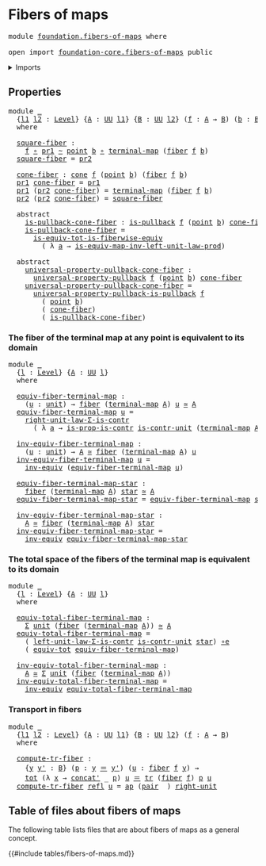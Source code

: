 # Fibers of maps

<pre class="Agda"><a id="27" class="Keyword">module</a> <a id="34" href="foundation.fibers-of-maps.html" class="Module">foundation.fibers-of-maps</a> <a id="60" class="Keyword">where</a>

<a id="67" class="Keyword">open</a> <a id="72" class="Keyword">import</a> <a id="79" href="foundation-core.fibers-of-maps.html" class="Module">foundation-core.fibers-of-maps</a> <a id="110" class="Keyword">public</a>
</pre>
<details><summary>Imports</summary>

<pre class="Agda"><a id="167" class="Keyword">open</a> <a id="172" class="Keyword">import</a> <a id="179" href="foundation.action-on-identifications-functions.html" class="Module">foundation.action-on-identifications-functions</a>
<a id="226" class="Keyword">open</a> <a id="231" class="Keyword">import</a> <a id="238" href="foundation.cones-over-cospans.html" class="Module">foundation.cones-over-cospans</a>
<a id="268" class="Keyword">open</a> <a id="273" class="Keyword">import</a> <a id="280" href="foundation.dependent-pair-types.html" class="Module">foundation.dependent-pair-types</a>
<a id="312" class="Keyword">open</a> <a id="317" class="Keyword">import</a> <a id="324" href="foundation.type-arithmetic-dependent-pair-types.html" class="Module">foundation.type-arithmetic-dependent-pair-types</a>
<a id="372" class="Keyword">open</a> <a id="377" class="Keyword">import</a> <a id="384" href="foundation.type-arithmetic-unit-type.html" class="Module">foundation.type-arithmetic-unit-type</a>
<a id="421" class="Keyword">open</a> <a id="426" class="Keyword">import</a> <a id="433" href="foundation.unit-type.html" class="Module">foundation.unit-type</a>
<a id="454" class="Keyword">open</a> <a id="459" class="Keyword">import</a> <a id="466" href="foundation.universe-levels.html" class="Module">foundation.universe-levels</a>

<a id="494" class="Keyword">open</a> <a id="499" class="Keyword">import</a> <a id="506" href="foundation-core.contractible-types.html" class="Module">foundation-core.contractible-types</a>
<a id="541" class="Keyword">open</a> <a id="546" class="Keyword">import</a> <a id="553" href="foundation-core.equivalences.html" class="Module">foundation-core.equivalences</a>
<a id="582" class="Keyword">open</a> <a id="587" class="Keyword">import</a> <a id="594" href="foundation-core.function-types.html" class="Module">foundation-core.function-types</a>
<a id="625" class="Keyword">open</a> <a id="630" class="Keyword">import</a> <a id="637" href="foundation-core.functoriality-dependent-pair-types.html" class="Module">foundation-core.functoriality-dependent-pair-types</a>
<a id="688" class="Keyword">open</a> <a id="693" class="Keyword">import</a> <a id="700" href="foundation-core.homotopies.html" class="Module">foundation-core.homotopies</a>
<a id="727" class="Keyword">open</a> <a id="732" class="Keyword">import</a> <a id="739" href="foundation-core.identity-types.html" class="Module">foundation-core.identity-types</a>
<a id="770" class="Keyword">open</a> <a id="775" class="Keyword">import</a> <a id="782" href="foundation-core.pullbacks.html" class="Module">foundation-core.pullbacks</a>
<a id="808" class="Keyword">open</a> <a id="813" class="Keyword">import</a> <a id="820" href="foundation-core.transport-along-identifications.html" class="Module">foundation-core.transport-along-identifications</a>
<a id="868" class="Keyword">open</a> <a id="873" class="Keyword">import</a> <a id="880" href="foundation-core.universal-property-pullbacks.html" class="Module">foundation-core.universal-property-pullbacks</a>
</pre>
</details>

## Properties

<pre class="Agda"><a id="965" class="Keyword">module</a> <a id="972" href="foundation.fibers-of-maps.html#972" class="Module">_</a>
  <a id="976" class="Symbol">{</a><a id="977" href="foundation.fibers-of-maps.html#977" class="Bound">l1</a> <a id="980" href="foundation.fibers-of-maps.html#980" class="Bound">l2</a> <a id="983" class="Symbol">:</a> <a id="985" href="Agda.Primitive.html#742" class="Postulate">Level</a><a id="990" class="Symbol">}</a> <a id="992" class="Symbol">{</a><a id="993" href="foundation.fibers-of-maps.html#993" class="Bound">A</a> <a id="995" class="Symbol">:</a> <a id="997" href="Agda.Primitive.html#388" class="Primitive">UU</a> <a id="1000" href="foundation.fibers-of-maps.html#977" class="Bound">l1</a><a id="1002" class="Symbol">}</a> <a id="1004" class="Symbol">{</a><a id="1005" href="foundation.fibers-of-maps.html#1005" class="Bound">B</a> <a id="1007" class="Symbol">:</a> <a id="1009" href="Agda.Primitive.html#388" class="Primitive">UU</a> <a id="1012" href="foundation.fibers-of-maps.html#980" class="Bound">l2</a><a id="1014" class="Symbol">}</a> <a id="1016" class="Symbol">(</a><a id="1017" href="foundation.fibers-of-maps.html#1017" class="Bound">f</a> <a id="1019" class="Symbol">:</a> <a id="1021" href="foundation.fibers-of-maps.html#993" class="Bound">A</a> <a id="1023" class="Symbol">→</a> <a id="1025" href="foundation.fibers-of-maps.html#1005" class="Bound">B</a><a id="1026" class="Symbol">)</a> <a id="1028" class="Symbol">(</a><a id="1029" href="foundation.fibers-of-maps.html#1029" class="Bound">b</a> <a id="1031" class="Symbol">:</a> <a id="1033" href="foundation.fibers-of-maps.html#1005" class="Bound">B</a><a id="1034" class="Symbol">)</a>
  <a id="1038" class="Keyword">where</a>

  <a id="1047" href="foundation.fibers-of-maps.html#1047" class="Function">square-fiber</a> <a id="1060" class="Symbol">:</a>
    <a id="1066" href="foundation.fibers-of-maps.html#1017" class="Bound">f</a> <a id="1068" href="foundation-core.function-types.html#455" class="Function Operator">∘</a> <a id="1070" href="foundation.dependent-pair-types.html#603" class="Field">pr1</a> <a id="1074" href="foundation-core.homotopies.html#2717" class="Function Operator">~</a> <a id="1076" href="foundation.unit-type.html#1243" class="Function">point</a> <a id="1082" href="foundation.fibers-of-maps.html#1029" class="Bound">b</a> <a id="1084" href="foundation-core.function-types.html#455" class="Function Operator">∘</a> <a id="1086" href="foundation.unit-type.html#1085" class="Function">terminal-map</a> <a id="1099" class="Symbol">(</a><a id="1100" href="foundation-core.fibers-of-maps.html#938" class="Function">fiber</a> <a id="1106" href="foundation.fibers-of-maps.html#1017" class="Bound">f</a> <a id="1108" href="foundation.fibers-of-maps.html#1029" class="Bound">b</a><a id="1109" class="Symbol">)</a>
  <a id="1113" href="foundation.fibers-of-maps.html#1047" class="Function">square-fiber</a> <a id="1126" class="Symbol">=</a> <a id="1128" href="foundation.dependent-pair-types.html#615" class="Field">pr2</a>

  <a id="1135" href="foundation.fibers-of-maps.html#1135" class="Function">cone-fiber</a> <a id="1146" class="Symbol">:</a> <a id="1148" href="foundation.cones-over-cospans.html#1275" class="Function">cone</a> <a id="1153" href="foundation.fibers-of-maps.html#1017" class="Bound">f</a> <a id="1155" class="Symbol">(</a><a id="1156" href="foundation.unit-type.html#1243" class="Function">point</a> <a id="1162" href="foundation.fibers-of-maps.html#1029" class="Bound">b</a><a id="1163" class="Symbol">)</a> <a id="1165" class="Symbol">(</a><a id="1166" href="foundation-core.fibers-of-maps.html#938" class="Function">fiber</a> <a id="1172" href="foundation.fibers-of-maps.html#1017" class="Bound">f</a> <a id="1174" href="foundation.fibers-of-maps.html#1029" class="Bound">b</a><a id="1175" class="Symbol">)</a>
  <a id="1179" href="foundation.dependent-pair-types.html#603" class="Field">pr1</a> <a id="1183" href="foundation.fibers-of-maps.html#1135" class="Function">cone-fiber</a> <a id="1194" class="Symbol">=</a> <a id="1196" href="foundation.dependent-pair-types.html#603" class="Field">pr1</a>
  <a id="1202" href="foundation.dependent-pair-types.html#603" class="Field">pr1</a> <a id="1206" class="Symbol">(</a><a id="1207" href="foundation.dependent-pair-types.html#615" class="Field">pr2</a> <a id="1211" href="foundation.fibers-of-maps.html#1135" class="Function">cone-fiber</a><a id="1221" class="Symbol">)</a> <a id="1223" class="Symbol">=</a> <a id="1225" href="foundation.unit-type.html#1085" class="Function">terminal-map</a> <a id="1238" class="Symbol">(</a><a id="1239" href="foundation-core.fibers-of-maps.html#938" class="Function">fiber</a> <a id="1245" href="foundation.fibers-of-maps.html#1017" class="Bound">f</a> <a id="1247" href="foundation.fibers-of-maps.html#1029" class="Bound">b</a><a id="1248" class="Symbol">)</a>
  <a id="1252" href="foundation.dependent-pair-types.html#615" class="Field">pr2</a> <a id="1256" class="Symbol">(</a><a id="1257" href="foundation.dependent-pair-types.html#615" class="Field">pr2</a> <a id="1261" href="foundation.fibers-of-maps.html#1135" class="Function">cone-fiber</a><a id="1271" class="Symbol">)</a> <a id="1273" class="Symbol">=</a> <a id="1275" href="foundation.fibers-of-maps.html#1047" class="Function">square-fiber</a>

  <a id="1291" class="Keyword">abstract</a>
    <a id="1304" href="foundation.fibers-of-maps.html#1304" class="Function">is-pullback-cone-fiber</a> <a id="1327" class="Symbol">:</a> <a id="1329" href="foundation-core.pullbacks.html#4396" class="Function">is-pullback</a> <a id="1341" href="foundation.fibers-of-maps.html#1017" class="Bound">f</a> <a id="1343" class="Symbol">(</a><a id="1344" href="foundation.unit-type.html#1243" class="Function">point</a> <a id="1350" href="foundation.fibers-of-maps.html#1029" class="Bound">b</a><a id="1351" class="Symbol">)</a> <a id="1353" href="foundation.fibers-of-maps.html#1135" class="Function">cone-fiber</a>
    <a id="1368" href="foundation.fibers-of-maps.html#1304" class="Function">is-pullback-cone-fiber</a> <a id="1391" class="Symbol">=</a>
      <a id="1399" href="foundation-core.functoriality-dependent-pair-types.html#6043" class="Function">is-equiv-tot-is-fiberwise-equiv</a>
        <a id="1439" class="Symbol">(</a> <a id="1441" class="Symbol">λ</a> <a id="1443" href="foundation.fibers-of-maps.html#1443" class="Bound">a</a> <a id="1445" class="Symbol">→</a> <a id="1447" href="foundation.type-arithmetic-unit-type.html#3071" class="Function">is-equiv-map-inv-left-unit-law-prod</a><a id="1482" class="Symbol">)</a>

  <a id="1487" class="Keyword">abstract</a>
    <a id="1500" href="foundation.fibers-of-maps.html#1500" class="Function">universal-property-pullback-cone-fiber</a> <a id="1539" class="Symbol">:</a>
      <a id="1547" href="foundation-core.universal-property-pullbacks.html#928" class="Function">universal-property-pullback</a> <a id="1575" href="foundation.fibers-of-maps.html#1017" class="Bound">f</a> <a id="1577" class="Symbol">(</a><a id="1578" href="foundation.unit-type.html#1243" class="Function">point</a> <a id="1584" href="foundation.fibers-of-maps.html#1029" class="Bound">b</a><a id="1585" class="Symbol">)</a> <a id="1587" href="foundation.fibers-of-maps.html#1135" class="Function">cone-fiber</a>
    <a id="1602" href="foundation.fibers-of-maps.html#1500" class="Function">universal-property-pullback-cone-fiber</a> <a id="1641" class="Symbol">=</a>
      <a id="1649" href="foundation-core.pullbacks.html#8085" class="Function">universal-property-pullback-is-pullback</a> <a id="1689" href="foundation.fibers-of-maps.html#1017" class="Bound">f</a>
        <a id="1699" class="Symbol">(</a> <a id="1701" href="foundation.unit-type.html#1243" class="Function">point</a> <a id="1707" href="foundation.fibers-of-maps.html#1029" class="Bound">b</a><a id="1708" class="Symbol">)</a>
        <a id="1718" class="Symbol">(</a> <a id="1720" href="foundation.fibers-of-maps.html#1135" class="Function">cone-fiber</a><a id="1730" class="Symbol">)</a>
        <a id="1740" class="Symbol">(</a> <a id="1742" href="foundation.fibers-of-maps.html#1304" class="Function">is-pullback-cone-fiber</a><a id="1764" class="Symbol">)</a>
</pre>
### The fiber of the terminal map at any point is equivalent to its domain

<pre class="Agda"><a id="1855" class="Keyword">module</a> <a id="1862" href="foundation.fibers-of-maps.html#1862" class="Module">_</a>
  <a id="1866" class="Symbol">{</a><a id="1867" href="foundation.fibers-of-maps.html#1867" class="Bound">l</a> <a id="1869" class="Symbol">:</a> <a id="1871" href="Agda.Primitive.html#742" class="Postulate">Level</a><a id="1876" class="Symbol">}</a> <a id="1878" class="Symbol">{</a><a id="1879" href="foundation.fibers-of-maps.html#1879" class="Bound">A</a> <a id="1881" class="Symbol">:</a> <a id="1883" href="Agda.Primitive.html#388" class="Primitive">UU</a> <a id="1886" href="foundation.fibers-of-maps.html#1867" class="Bound">l</a><a id="1887" class="Symbol">}</a>
  <a id="1891" class="Keyword">where</a>

  <a id="1900" href="foundation.fibers-of-maps.html#1900" class="Function">equiv-fiber-terminal-map</a> <a id="1925" class="Symbol">:</a>
    <a id="1931" class="Symbol">(</a><a id="1932" href="foundation.fibers-of-maps.html#1932" class="Bound">u</a> <a id="1934" class="Symbol">:</a> <a id="1936" href="foundation.unit-type.html#766" class="Record">unit</a><a id="1940" class="Symbol">)</a> <a id="1942" class="Symbol">→</a> <a id="1944" href="foundation-core.fibers-of-maps.html#938" class="Function">fiber</a> <a id="1950" class="Symbol">(</a><a id="1951" href="foundation.unit-type.html#1085" class="Function">terminal-map</a> <a id="1964" href="foundation.fibers-of-maps.html#1879" class="Bound">A</a><a id="1965" class="Symbol">)</a> <a id="1967" href="foundation.fibers-of-maps.html#1932" class="Bound">u</a> <a id="1969" href="foundation-core.equivalences.html#2669" class="Function Operator">≃</a> <a id="1971" href="foundation.fibers-of-maps.html#1879" class="Bound">A</a>
  <a id="1975" href="foundation.fibers-of-maps.html#1900" class="Function">equiv-fiber-terminal-map</a> <a id="2000" href="foundation.fibers-of-maps.html#2000" class="Bound">u</a> <a id="2002" class="Symbol">=</a>
    <a id="2008" href="foundation.type-arithmetic-dependent-pair-types.html#3828" class="Function">right-unit-law-Σ-is-contr</a>
      <a id="2040" class="Symbol">(</a> <a id="2042" class="Symbol">λ</a> <a id="2044" href="foundation.fibers-of-maps.html#2044" class="Bound">a</a> <a id="2046" class="Symbol">→</a> <a id="2048" href="foundation-core.contractible-types.html#8308" class="Function">is-prop-is-contr</a> <a id="2065" href="foundation.unit-type.html#1792" class="Function">is-contr-unit</a> <a id="2079" class="Symbol">(</a><a id="2080" href="foundation.unit-type.html#1085" class="Function">terminal-map</a> <a id="2093" href="foundation.fibers-of-maps.html#1879" class="Bound">A</a> <a id="2095" href="foundation.fibers-of-maps.html#2044" class="Bound">a</a><a id="2096" class="Symbol">)</a> <a id="2098" href="foundation.fibers-of-maps.html#2000" class="Bound">u</a><a id="2099" class="Symbol">)</a>

  <a id="2104" href="foundation.fibers-of-maps.html#2104" class="Function">inv-equiv-fiber-terminal-map</a> <a id="2133" class="Symbol">:</a>
    <a id="2139" class="Symbol">(</a><a id="2140" href="foundation.fibers-of-maps.html#2140" class="Bound">u</a> <a id="2142" class="Symbol">:</a> <a id="2144" href="foundation.unit-type.html#766" class="Record">unit</a><a id="2148" class="Symbol">)</a> <a id="2150" class="Symbol">→</a> <a id="2152" href="foundation.fibers-of-maps.html#1879" class="Bound">A</a> <a id="2154" href="foundation-core.equivalences.html#2669" class="Function Operator">≃</a> <a id="2156" href="foundation-core.fibers-of-maps.html#938" class="Function">fiber</a> <a id="2162" class="Symbol">(</a><a id="2163" href="foundation.unit-type.html#1085" class="Function">terminal-map</a> <a id="2176" href="foundation.fibers-of-maps.html#1879" class="Bound">A</a><a id="2177" class="Symbol">)</a> <a id="2179" href="foundation.fibers-of-maps.html#2140" class="Bound">u</a>
  <a id="2183" href="foundation.fibers-of-maps.html#2104" class="Function">inv-equiv-fiber-terminal-map</a> <a id="2212" href="foundation.fibers-of-maps.html#2212" class="Bound">u</a> <a id="2214" class="Symbol">=</a>
    <a id="2220" href="foundation-core.equivalences.html#8468" class="Function">inv-equiv</a> <a id="2230" class="Symbol">(</a><a id="2231" href="foundation.fibers-of-maps.html#1900" class="Function">equiv-fiber-terminal-map</a> <a id="2256" href="foundation.fibers-of-maps.html#2212" class="Bound">u</a><a id="2257" class="Symbol">)</a>

  <a id="2262" href="foundation.fibers-of-maps.html#2262" class="Function">equiv-fiber-terminal-map-star</a> <a id="2292" class="Symbol">:</a>
    <a id="2298" href="foundation-core.fibers-of-maps.html#938" class="Function">fiber</a> <a id="2304" class="Symbol">(</a><a id="2305" href="foundation.unit-type.html#1085" class="Function">terminal-map</a> <a id="2318" href="foundation.fibers-of-maps.html#1879" class="Bound">A</a><a id="2319" class="Symbol">)</a> <a id="2321" href="foundation.unit-type.html#811" class="InductiveConstructor">star</a> <a id="2326" href="foundation-core.equivalences.html#2669" class="Function Operator">≃</a> <a id="2328" href="foundation.fibers-of-maps.html#1879" class="Bound">A</a>
  <a id="2332" href="foundation.fibers-of-maps.html#2262" class="Function">equiv-fiber-terminal-map-star</a> <a id="2362" class="Symbol">=</a> <a id="2364" href="foundation.fibers-of-maps.html#1900" class="Function">equiv-fiber-terminal-map</a> <a id="2389" href="foundation.unit-type.html#811" class="InductiveConstructor">star</a>

  <a id="2397" href="foundation.fibers-of-maps.html#2397" class="Function">inv-equiv-fiber-terminal-map-star</a> <a id="2431" class="Symbol">:</a>
    <a id="2437" href="foundation.fibers-of-maps.html#1879" class="Bound">A</a> <a id="2439" href="foundation-core.equivalences.html#2669" class="Function Operator">≃</a> <a id="2441" href="foundation-core.fibers-of-maps.html#938" class="Function">fiber</a> <a id="2447" class="Symbol">(</a><a id="2448" href="foundation.unit-type.html#1085" class="Function">terminal-map</a> <a id="2461" href="foundation.fibers-of-maps.html#1879" class="Bound">A</a><a id="2462" class="Symbol">)</a> <a id="2464" href="foundation.unit-type.html#811" class="InductiveConstructor">star</a>
  <a id="2471" href="foundation.fibers-of-maps.html#2397" class="Function">inv-equiv-fiber-terminal-map-star</a> <a id="2505" class="Symbol">=</a>
    <a id="2511" href="foundation-core.equivalences.html#8468" class="Function">inv-equiv</a> <a id="2521" href="foundation.fibers-of-maps.html#2262" class="Function">equiv-fiber-terminal-map-star</a>
</pre>
### The total space of the fibers of the terminal map is equivalent to its domain

<pre class="Agda"><a id="2647" class="Keyword">module</a> <a id="2654" href="foundation.fibers-of-maps.html#2654" class="Module">_</a>
  <a id="2658" class="Symbol">{</a><a id="2659" href="foundation.fibers-of-maps.html#2659" class="Bound">l</a> <a id="2661" class="Symbol">:</a> <a id="2663" href="Agda.Primitive.html#742" class="Postulate">Level</a><a id="2668" class="Symbol">}</a> <a id="2670" class="Symbol">{</a><a id="2671" href="foundation.fibers-of-maps.html#2671" class="Bound">A</a> <a id="2673" class="Symbol">:</a> <a id="2675" href="Agda.Primitive.html#388" class="Primitive">UU</a> <a id="2678" href="foundation.fibers-of-maps.html#2659" class="Bound">l</a><a id="2679" class="Symbol">}</a>
  <a id="2683" class="Keyword">where</a>

  <a id="2692" href="foundation.fibers-of-maps.html#2692" class="Function">equiv-total-fiber-terminal-map</a> <a id="2723" class="Symbol">:</a>
    <a id="2729" href="foundation.dependent-pair-types.html#505" class="Record">Σ</a> <a id="2731" href="foundation.unit-type.html#766" class="Record">unit</a> <a id="2736" class="Symbol">(</a><a id="2737" href="foundation-core.fibers-of-maps.html#938" class="Function">fiber</a> <a id="2743" class="Symbol">(</a><a id="2744" href="foundation.unit-type.html#1085" class="Function">terminal-map</a> <a id="2757" href="foundation.fibers-of-maps.html#2671" class="Bound">A</a><a id="2758" class="Symbol">))</a> <a id="2761" href="foundation-core.equivalences.html#2669" class="Function Operator">≃</a> <a id="2763" href="foundation.fibers-of-maps.html#2671" class="Bound">A</a>
  <a id="2767" href="foundation.fibers-of-maps.html#2692" class="Function">equiv-total-fiber-terminal-map</a> <a id="2798" class="Symbol">=</a>
    <a id="2804" class="Symbol">(</a> <a id="2806" href="foundation.type-arithmetic-dependent-pair-types.html#2586" class="Function">left-unit-law-Σ-is-contr</a> <a id="2831" href="foundation.unit-type.html#1792" class="Function">is-contr-unit</a> <a id="2845" href="foundation.unit-type.html#811" class="InductiveConstructor">star</a><a id="2849" class="Symbol">)</a> <a id="2851" href="foundation-core.equivalences.html#12664" class="Function Operator">∘e</a>
    <a id="2858" class="Symbol">(</a> <a id="2860" href="foundation-core.functoriality-dependent-pair-types.html#6989" class="Function">equiv-tot</a> <a id="2870" href="foundation.fibers-of-maps.html#1900" class="Function">equiv-fiber-terminal-map</a><a id="2894" class="Symbol">)</a>

  <a id="2899" href="foundation.fibers-of-maps.html#2899" class="Function">inv-equiv-total-fiber-terminal-map</a> <a id="2934" class="Symbol">:</a>
    <a id="2940" href="foundation.fibers-of-maps.html#2671" class="Bound">A</a> <a id="2942" href="foundation-core.equivalences.html#2669" class="Function Operator">≃</a> <a id="2944" href="foundation.dependent-pair-types.html#505" class="Record">Σ</a> <a id="2946" href="foundation.unit-type.html#766" class="Record">unit</a> <a id="2951" class="Symbol">(</a><a id="2952" href="foundation-core.fibers-of-maps.html#938" class="Function">fiber</a> <a id="2958" class="Symbol">(</a><a id="2959" href="foundation.unit-type.html#1085" class="Function">terminal-map</a> <a id="2972" href="foundation.fibers-of-maps.html#2671" class="Bound">A</a><a id="2973" class="Symbol">))</a>
  <a id="2978" href="foundation.fibers-of-maps.html#2899" class="Function">inv-equiv-total-fiber-terminal-map</a> <a id="3013" class="Symbol">=</a>
    <a id="3019" href="foundation-core.equivalences.html#8468" class="Function">inv-equiv</a> <a id="3029" href="foundation.fibers-of-maps.html#2692" class="Function">equiv-total-fiber-terminal-map</a>
</pre>
### Transport in fibers

<pre class="Agda"><a id="3098" class="Keyword">module</a> <a id="3105" href="foundation.fibers-of-maps.html#3105" class="Module">_</a>
  <a id="3109" class="Symbol">{</a><a id="3110" href="foundation.fibers-of-maps.html#3110" class="Bound">l1</a> <a id="3113" href="foundation.fibers-of-maps.html#3113" class="Bound">l2</a> <a id="3116" class="Symbol">:</a> <a id="3118" href="Agda.Primitive.html#742" class="Postulate">Level</a><a id="3123" class="Symbol">}</a> <a id="3125" class="Symbol">{</a><a id="3126" href="foundation.fibers-of-maps.html#3126" class="Bound">A</a> <a id="3128" class="Symbol">:</a> <a id="3130" href="Agda.Primitive.html#388" class="Primitive">UU</a> <a id="3133" href="foundation.fibers-of-maps.html#3110" class="Bound">l1</a><a id="3135" class="Symbol">}</a> <a id="3137" class="Symbol">{</a><a id="3138" href="foundation.fibers-of-maps.html#3138" class="Bound">B</a> <a id="3140" class="Symbol">:</a> <a id="3142" href="Agda.Primitive.html#388" class="Primitive">UU</a> <a id="3145" href="foundation.fibers-of-maps.html#3113" class="Bound">l2</a><a id="3147" class="Symbol">}</a> <a id="3149" class="Symbol">(</a><a id="3150" href="foundation.fibers-of-maps.html#3150" class="Bound">f</a> <a id="3152" class="Symbol">:</a> <a id="3154" href="foundation.fibers-of-maps.html#3126" class="Bound">A</a> <a id="3156" class="Symbol">→</a> <a id="3158" href="foundation.fibers-of-maps.html#3138" class="Bound">B</a><a id="3159" class="Symbol">)</a>
  <a id="3163" class="Keyword">where</a>

  <a id="3172" href="foundation.fibers-of-maps.html#3172" class="Function">compute-tr-fiber</a> <a id="3189" class="Symbol">:</a>
    <a id="3195" class="Symbol">{</a><a id="3196" href="foundation.fibers-of-maps.html#3196" class="Bound">y</a> <a id="3198" href="foundation.fibers-of-maps.html#3198" class="Bound">y&#39;</a> <a id="3201" class="Symbol">:</a> <a id="3203" href="foundation.fibers-of-maps.html#3138" class="Bound">B</a><a id="3204" class="Symbol">}</a> <a id="3206" class="Symbol">(</a><a id="3207" href="foundation.fibers-of-maps.html#3207" class="Bound">p</a> <a id="3209" class="Symbol">:</a> <a id="3211" href="foundation.fibers-of-maps.html#3196" class="Bound">y</a> <a id="3213" href="foundation-core.identity-types.html#1953" class="Function Operator">＝</a> <a id="3215" href="foundation.fibers-of-maps.html#3198" class="Bound">y&#39;</a><a id="3217" class="Symbol">)</a> <a id="3219" class="Symbol">(</a><a id="3220" href="foundation.fibers-of-maps.html#3220" class="Bound">u</a> <a id="3222" class="Symbol">:</a> <a id="3224" href="foundation-core.fibers-of-maps.html#938" class="Function">fiber</a> <a id="3230" href="foundation.fibers-of-maps.html#3150" class="Bound">f</a> <a id="3232" href="foundation.fibers-of-maps.html#3196" class="Bound">y</a><a id="3233" class="Symbol">)</a> <a id="3235" class="Symbol">→</a>
    <a id="3241" href="foundation-core.functoriality-dependent-pair-types.html#1478" class="Function">tot</a> <a id="3245" class="Symbol">(λ</a> <a id="3248" href="foundation.fibers-of-maps.html#3248" class="Bound">x</a> <a id="3250" class="Symbol">→</a> <a id="3252" href="foundation-core.identity-types.html#3041" class="Function">concat&#39;</a> <a id="3260" class="Symbol">_</a> <a id="3262" href="foundation.fibers-of-maps.html#3207" class="Bound">p</a><a id="3263" class="Symbol">)</a> <a id="3265" href="foundation.fibers-of-maps.html#3220" class="Bound">u</a> <a id="3267" href="foundation-core.identity-types.html#1953" class="Function Operator">＝</a> <a id="3269" href="foundation-core.transport-along-identifications.html#832" class="Function">tr</a> <a id="3272" class="Symbol">(</a><a id="3273" href="foundation-core.fibers-of-maps.html#938" class="Function">fiber</a> <a id="3279" href="foundation.fibers-of-maps.html#3150" class="Bound">f</a><a id="3280" class="Symbol">)</a> <a id="3282" href="foundation.fibers-of-maps.html#3207" class="Bound">p</a> <a id="3284" href="foundation.fibers-of-maps.html#3220" class="Bound">u</a>
  <a id="3288" href="foundation.fibers-of-maps.html#3172" class="Function">compute-tr-fiber</a> <a id="3305" href="foundation-core.identity-types.html#1922" class="InductiveConstructor">refl</a> <a id="3310" href="foundation.fibers-of-maps.html#3310" class="Bound">u</a> <a id="3312" class="Symbol">=</a> <a id="3314" href="foundation.action-on-identifications-functions.html#730" class="Function">ap</a> <a id="3317" class="Symbol">(</a><a id="3318" href="foundation.dependent-pair-types.html#586" class="InductiveConstructor">pair</a> <a id="3323" class="Symbol">_)</a> <a id="3326" href="foundation-core.identity-types.html#3545" class="Function">right-unit</a>
</pre>
## Table of files about fibers of maps

The following table lists files that are about fibers of maps as a general
concept.

{{#include tables/fibers-of-maps.md}}
